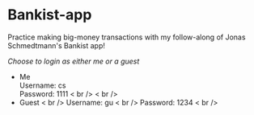 # Bankist-app
Practice making big-money transactions with my follow-along of Jonas Schmedtmann's Bankist app!

*Choose to login as either me or a guest*              
- Me           
Username: cs        
Password: 1111 < br />
< br />
- Guest < br />
Username: gu < br />
Password: 1234 < br />
